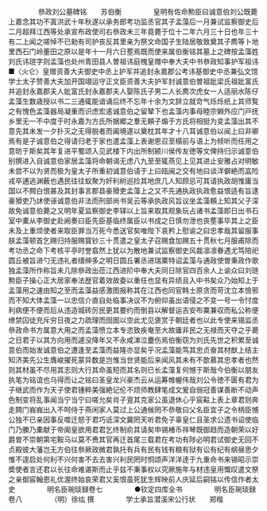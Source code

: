 <!-- { "loadSidebar": true } -->
　　
　　叅政刘公墓碑铭　　苏伯衡
　　
　　皇明有佐命勲臣曰诚意伯刘公既薨上嘉念其功不寘洪武十年秋遂以承务郎考功监丞官其子孟藻后一月兼试监察御史后二月超拜江西等处承宣布政使司右叅政未三年竟薨于位十二年六月三十日也年三十有二上闻之嗟悼不已勑有司护丧反其里亲为祭文命国子生陆居敬致奠其子廌等卜地里西石门岭董田之原以是年十一月六日塟焉既而使来属伯衡铭其墓上之碑按孟藻姓刘氏讳琏字则孟藻也处州青田县人曽祖讳庭槐皇赠中奉大夫中书叅政知事护军祖讳■〈火仑〉皇赠资善大夫御史中丞上护军并追封永嘉郡公考讳基御史中丞兼弘文馆学士太子赞善大夫加开国翊运守正文臣资善大夫护军封诚意伯曽祖妣梁氏祖妣富氏并追封永嘉郡夫人妣富氏封永嘉郡夫人娶陈氏子男二人长廌次虎女一人适丽水陈仔孟藻生数歳授以书二三通辄能谙诵后终不忘年十余为文辞立就竒气烁烁纸上其师覧之有愧色孟藻器局凝重而识虑宏逺诚意伯之留辇下也孟藻内事母睦宗婣外应门戸抚乡里无一不中度于时永嘉为方氏所据郷之羣无頼子煽于方氏将相挺为变孟藻出其不意先其未发一夕扑灭之无得脱者而阖境遂以奠枕其年才十八耳诚意伯以闻上曰非卿焉有是子诚意伯之得请归老于家也遣孟藻上表谢恩召至榻前与语上为倾听而任用之意昉于斯矣其年复进平蜀颂入见武楼下内出所制颍川侯传友徳等文俾持归示诚意伯别撰进入自诚意伯家居孟藻将命朝谒无虑八九至至辄燕见上见其进止安雅占对明敏未尝不以为贤而极为皇太子所重初诚意伯请于上曰瓯闽之交有地曰谈洋僻絶而嵓险戎卒逋逃渊薮也遇民往往蚁聚为奸利树巡捡其地庶几人知顾忌可其请执政胡惟庸当国以不闗白恨甚及其封事言郡县豪猾吏孟藻上之又不先通执政执政愈益恨适有旨逮豪猾吏乃訹使诬诚意伯非法而刑部尚书吴云等承执政风旨议坐孟藻頼上知其父子深故免诚意伯薨之又明年夏监察御史李铎以上旨来取其观象玩占诸书孟藻即日出书石室中橐从李御史赴阙奏曰臣先臣基临终属臣以书成之日慎勿泄也丧塟事毕其上之臣未及上重烦使者来取臣罪当万死今悉送官矣唯陛下哀矜上慰谕之曰忠孝哉其留服事朕孟藻顿首乞赐归持服赐寳钞三十贯遣之皇太子召赐食加赐五十贯秋七月服甫除而考功丞之命下考核平亭时誉翕然上犹以为散地兼试监察御史风裁凛凛眷遇尤笃陪祀圆丘被旨进勺无违礼者缙绅多之明日圆丘署丞进瑞粟特诏孟藻与通政使曽秉政作歌独孟藻所作称旨未几除叅政出莅江西进阶中奉大夫同日除官四百余人上谕众曰刘琏勲臣子操心正大居家奉法歴官着效故委以重任也显有异绩且入中书矣众乃始知上于孟藻用之速由知之至而孟藻益感激图报称其在江西也同官韩士原贪而苛沈立本憸邪而不知大体孟藻一以忠信介直自处临事决议不为俯仰虽出语侵之不变一号一令忖度利病便不便而后从违造城砖厉民更其要约而倒县以解督运吉安布粟兼収而私公称便缭禁囚徒充斥穷日夜之力疏理而囹圄以空此尤见褒赏于朝廷者也以此专使来锡监丞叅政命书方属意大用之而孟藻愤立本专恣致疾奄至大故庸非民之无禄而天夺之乎薨之日君子以其方向用而遽没降年又不永咸涕泣衋伤焉伯衡窃为刘氏先世之积累至诚意伯而始发诚意伯之遭逢至孟藻而益隆亦显矣乎况孟藻能笃其忠贞奋其材猷上结主知济美先公生膺峻擢死蒙异数是岂惟当世贤能后来闻风其未有不歆慕其忠孝者也然则其材虽不尽用其志则大行其命虽短而其名则已长孟藻复何憾于斯哉今伯衡以朋友执笔为铭谊也乌得而让之铭曰圣皇龙兴豪杰云从运筹帷幄伟哉刘公令徳不匮有君为子继武而作为天子使君锺粹美强絶记伦不烦师教肆笔成文爰自弱冠善谋善断不动声色制变将乱事闻当宁当宁曰嗟允矣肖子亶其克家公虽退休心乎宸黈上表上章君则奔走闗门峩峩出入不呵侍于燕闲家人莫过上公通候罔不恭敬曰父名臣宜子之令柄臣憾公独不已亲因事反噬迁怒于君巧诋深文冀罔天听君免子辜皇仁且圣求公遗书诏使临门乃縢乃橐献于帝阍皇欲用君君乞终制俞其请矣申锡楮币祥琴既御趋而造朝荣以好爵曽不崇朝第宅鞍马以莫不赉其官再迁首尾三载君在考功有陟必明君试御史无回不贞殿彼大藩岂无方伯往叅厥政微君孰托有兵有民有钱有粮有狱有讼有纪有纲昼思夕惟不遑启处何利不兴何害不去去害兴利民罔时恫颂声洋洋逹于九重命书来锡昭示崇奬使者言还君以长往命难谌斯而止乎兹不秉事权以究厥施年与材违皇用慨叹遣文祭之亲御宸翰恩礼优渥终始哀荣君又奚恨虽死犹生辉映前人庆延后嗣铭以传信作者太史
　　
　　明名臣琬琰録卷七
　　
　　●钦定四库全书
　　
　　明名臣琬琰録卷八
　　
　　（明）徐纮 撰
　　
　　学士承旨潜溪宋公行状　　郑楷
　　
